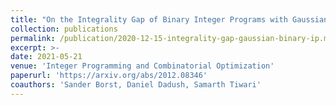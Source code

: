 ```yaml
---
title: "On the Integrality Gap of Binary Integer Programs with Gaussian Data"
collection: publications
permalink: /publication/2020-12-15-integrality-gap-gaussian-binary-ip.md
excerpt: >-
date: 2021-05-21
venue: 'Integer Programming and Combinatorial Optimization'
paperurl: 'https://arxiv.org/abs/2012.08346'
coauthors: 'Sander Borst, Daniel Dadush, Samarth Tiwari'
---
```

